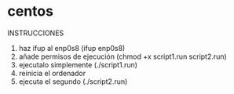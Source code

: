 # centos
INSTRUCCIONES

1. haz ifup al enp0s8 (ifup enp0s8)
2. añade permisos de ejecución (chmod +x script1.run script2.run)
3. ejecutalo simplemente (./script1.run)
4. reinicia el ordenador
5. ejecuta el segundo (./script2.run)

